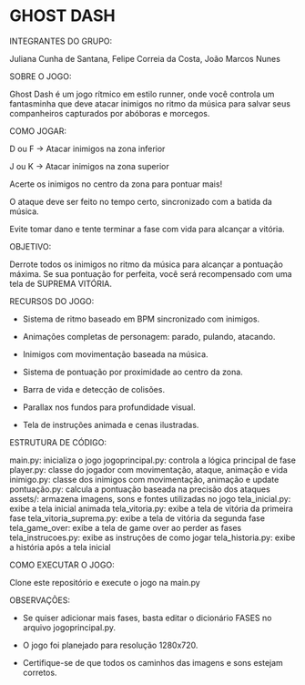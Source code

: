# GHOST DASH

INTEGRANTES DO GRUPO:

Juliana Cunha de Santana,
Felipe Correia da Costa,
João Marcos Nunes

SOBRE O JOGO:

Ghost Dash é um jogo rítmico em estilo runner, onde você controla um fantasminha que deve atacar inimigos no ritmo da música para salvar seus companheiros capturados por abóboras e morcegos.

COMO JOGAR:

D ou F → Atacar inimigos na zona inferior

J ou K → Atacar inimigos na zona superior

Acerte os inimigos no centro da zona para pontuar mais!

O ataque deve ser feito no tempo certo, sincronizado com a batida da música.

Evite tomar dano e tente terminar a fase com vida para alcançar a vitória.

OBJETIVO:

Derrote todos os inimigos no ritmo da música para alcançar a pontuação máxima. Se sua pontuação for perfeita, você será recompensado com uma tela de SUPREMA VITÓRIA.

RECURSOS DO JOGO:

* Sistema de ritmo baseado em BPM sincronizado com inimigos.

* Animações completas de personagem: parado, pulando, atacando.

* Inimigos com movimentação baseada na música.

* Sistema de pontuação por proximidade ao centro da zona.

* Barra de vida e detecção de colisões.

* Parallax nos fundos para profundidade visual.

* Tela de instruções animada e cenas ilustradas.

ESTRUTURA DE CÓDIGO:

main.py: inicializa o jogo
jogoprincipal.py: controla a lógica principal de fase
player.py: classe do jogador com movimentação, ataque, animação e vida
inimigo.py: classe dos inimigos com movimentação, animação e update
pontuação.py: calcula a pontuação baseada na precisão dos ataques
assets/: armazena imagens, sons e fontes utilizadas no jogo
tela_inicial.py: exibe a tela inicial animada
tela_vitoria.py: exibe a tela de vitória da primeira fase
tela_vitoria_suprema.py: exibe a tela de vitória da segunda fase
tela_game_over: exibe a tela de game over ao perder as fases
tela_instrucoes.py: exibe as instruções de como jogar
tela_historia.py: exibe a história após a tela inicial

COMO EXECUTAR O JOGO:

Clone este repositório e execute o jogo na main.py

OBSERVAÇÕES:

* Se quiser adicionar mais fases, basta editar o dicionário FASES no arquivo jogoprincipal.py.

* O jogo foi planejado para resolução 1280x720.

* Certifique-se de que todos os caminhos das imagens e sons estejam corretos.

